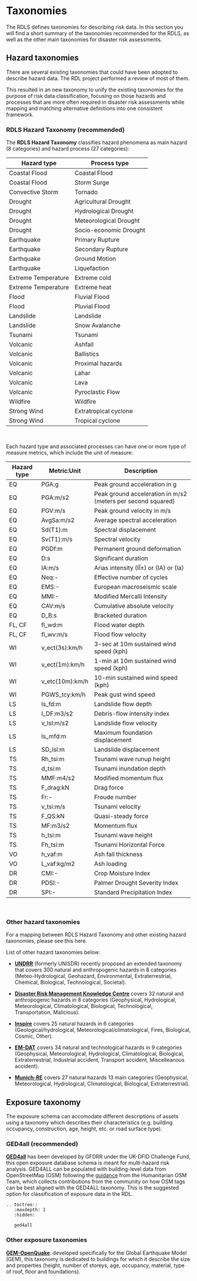 <!--https://hackmd.io/c3be76ulTnO2llvUWNM2sg-->

# Taxonomies

The RDLS defines taxonomies for describing risk data. In this section you will find a short summary of the taxonomies recommended for the RDLS, as well as the other main taxonomies for disaster risk assessments.

## Hazard taxonomies

There are several existing taxonomies that could have been adopted to describe hazard data. The RDL project performed a review of most of them.

This resulted in an new taxonomy to unify the existing taxonomies for the purpose of risk data classification, focusing on those hazards and processes that are more often required in disaster risk assessments while mapping and matching alternative definitions into one consistent framework.

### RDLS Hazard Taxonomy (recommended)

The **RDLS Hazard Taxonomy** classifies hazard phenomena as main hazard (8 categories) and hazard process (27 categories):

<div class="scrollbar table-scroll" markdown="1">

| **Hazard type** | **Process type** |
|---|---|
| Coastal Flood | Coastal Flood |
| Coastal Flood | Storm Surge |
| Convective Storm | Tornado |
| Drought | Agricultural Drought |
| Drought | Hydrological Drought |
| Drought | Meteorological Drought |
| Drought | Socio-economic Drought |
| Earthquake | Primary Rupture |
| Earthquake | Secondary Rupture |
| Earthquake | Ground Motion |
| Earthquake | Liquefaction |
| Extreme Temperature | Extreme cold |
| Extreme Temperature | Extreme heat |
| Flood | Fluvial Flood |
| Flood | Pluvial Flood |
| Landslide | Landslide |
| Landslide | Snow Avalanche |
| Tsunami | Tsunami |
| Volcanic | Ashfall |
| Volcanic | Ballistics |
| Volcanic | Proximal hazards |
| Volcanic | Lahar |
| Volcanic | Lava |
| Volcanic | Pyroclastic Flow |
| Wildfire | Wildfire |
| Strong Wind | Extratropical cyclone |
| Strong Wind | Tropical cyclone |

</div>
<br/>

Each hazard type and associated processes can have one or more type of measure metrics, which include the unit of measure:

<div class="scrollbar table-scroll" markdown="1">

**Hazard type** | **Metric:Unit** | **Description**
---|---|---
EQ | PGA:g | Peak ground acceleration in g
EQ | PGA:m/s2 | Peak ground acceleration in m/s2 (meters per second squared)
EQ | PGV:m/s | Peak ground velocity in m/s
EQ | AvgSa:m/s2 | Average spectral acceleration
EQ | Sd(T1):m | Spectral displacement
EQ | Sv(T1):m/s | Spectral velocity
EQ | PGDf:m | Permanent ground deformation
EQ | D:s | Significant duration
EQ | IA:m/s | Arias intensity (IÎ±) or (IA) or (Ia)
EQ | Neq:- | Effective number of cycles
EQ | EMS:- | European macroseismic scale
EQ | MMI:- | Modified Mercalli Intensity
EQ | CAV:m/s | Cumulative absolute velocity
EQ | D_B:s | Bracketed duration
FL, CF | fl_wd:m | Flood water depth
FL, CF | fl_wv:m/s | Flood flow velocity
WI | v_ect(3s):km/h | 3-sec at 10m sustained wind speed (kph)
WI | v_ect(1m):km/h | 1-min at 10m sustained wind speed (kph)
WI | v_etc(10m):km/h | 10-min sustained wind speed (kph)
WI | PGWS_tcy:km/h | Peak gust wind speed
LS | ls_fd:m | Landslide flow depth
LS | I_DF:m3/s2 | Debris-flow intensity index
LS | v_lsl:m/s2 | Landslide flow velocity
LS | ls_mfd:m | Maximum foundation displacement
LS | SD_lsl:m | Landslide displacement
TS | Rh_tsi:m | Tsunami wave runup height
TS | d_tsi:m | Tsunami inundation depth
TS | MMF:m4/s2 | Modified momentum flux
TS | F_drag:kN | Drag force
TS | Fr:- | Froude number
TS | v_tsi:m/s | Tsunami velocity
TS | F_QS:kN | Quasi-steady force
TS | MF:m3/s2 | Momentum flux
TS | h_tsi:m | Tsunami wave height
TS | Fh_tsi:m | Tsunami Horizontal Force
VO | h_vaf:m | Ash fall thickness
VO | L_vaf:kg/m2 | Ash loading
DR | CMI:- | Crop Moisture Index
DR | PDSI:- | Palmer Drought Severity Index
DR | SPI:- | Standard Precipitation Index

</div>
<br/>

### Other hazard taxonomies

For a mapping between RDLS Hazard Taxonomy and other existing hazard taxonomies, please see this here. 

List of other hazard taxonomies below:

- [**UNDRR**](https://www.undrr.org/publication/hazard-definition-and-classification-review) (formerly UNISDR) recently proposed an extended taxonomy that covers 300 natural and anthropogenic hazards in 8 categories (Meteo-Hydrological, Geohazard, Environmental, Extraterrestrial, Chemical, Biological, Technological, Societal).

- [**Disaster Risk Management Knowledge Centre**](https://drmkc.jrc.ec.europa.eu/risk-data-hub) covers 32 natural and anthropogenic hazards in 8 categories (Geophysical, Hydrological, Meteorological, Climatological, Biological, Technological, Transportation, Malicious).

- [**Inspire**](https://inspire.ec.europa.eu/codelist/NaturalHazardCategoryValue) covers 25 natural hazards in 6 categories (Geological/hydrological, Meteorological/climatological, Fires, Biological, Cosmic, Other).

- [**EM-DAT**](https://www.emdat.be/classification) covers 34 natural and technological hazards in 9 categories (Geophysical, Meteorological, Hydrological, Climatological, Biological, Extraterrestrial, Industrial accident, Transport accident, Miscelleanous accident).

- [**Munich-RE**](https://www.cred.be/downloadFile.php?file=sites/default/files/DisCatClass_264.pdf) covers 27 natural hazards 13 main categories (Geophysical, Meteorological, Hydrological, Climatological, Biological, Extraterrestrial).


## Exposure taxonomy 

The exposure schema can accomodate different descriptions of assets using a taxonomy which describes their characteristics (e.g. building occupancy, construction, age, height, etc. or road surface type).

### GED4all (recommended)

[**GED4all**](ged4all.md) has been developed by GFDRR under the UK-DFID Challenge Fund, this open exposure database schema is meant for multi-hazard risk analysis. GED4ALL can be populated with building-level data from OpenStreetMap (OSM) following the [guidance](https://wiki.openstreetmap.org/wiki/GED4ALL) from the Humanitarian OSM Team, which collects contributions from the community on how OSM tags can be best aligned with the GED4ALL taxonomy. This is the suggested option for classification of exposure data in the RDL.

```{eval-rst}
.. toctree::
   :maxdepth: 1
   :hidden:

   ged4all

```

### Other exposure taxonomies

[**GEM-OpenQuake**](https://platform.openquake.org/taxtweb): developed specifically for the Global Earthquake Model (GEM), this taxonomy is dedicated to buildings for which it describe the size and properties (height, number of storeys, age, occupancy, material, type of roof, floor and foundations).
